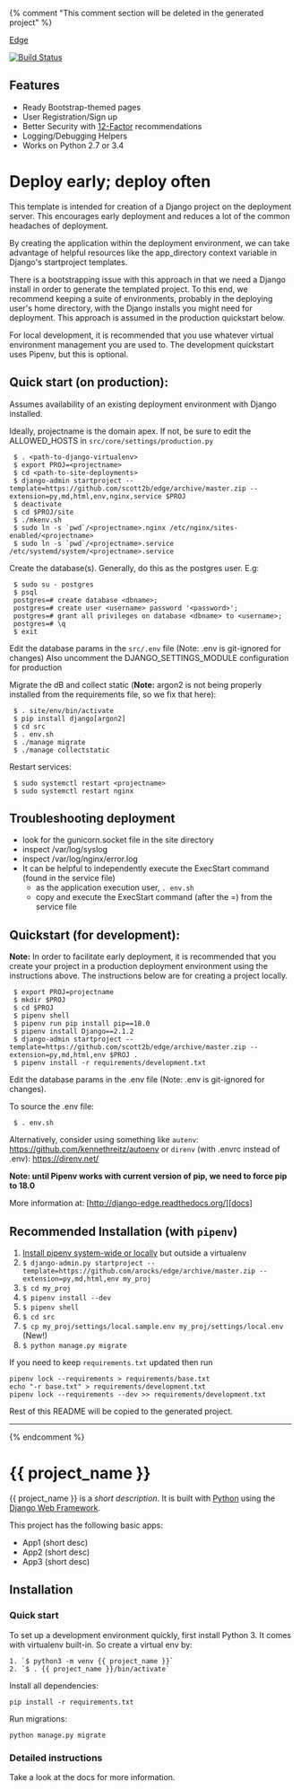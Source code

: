 {% comment "This comment section will be deleted in the generated project" %}

 [Edge][docs]

[![Build Status](https://travis-ci.org/arocks/edge.svg?branch=master)](https://travis-ci.org/arocks/edge)

## Features

* Ready Bootstrap-themed pages
* User Registration/Sign up
* Better Security with [12-Factor](http://12factor.net/) recommendations
* Logging/Debugging Helpers
* Works on Python 2.7 or 3.4

# Deploy early; deploy often

This template is intended for creation of a Django project on the deployment server. This encourages early deployment and reduces a lot of the common headaches of deployment.

By creating the application within the deployment environment, we can take advantage of helpful resources like the app_directory context variable in Django's startproject templates.

There is a bootstrapping issue with this approach in that we need a Django install in order to generate the templated project. To this end, we recommend keeping a suite of environments, probably in the deploying user's home directory, with the Django installs you might need for deployment. This approach is assumed in the production quickstart below.

For local development, it is recommended that you use whatever virtual environment management you are used to. The development quickstart uses Pipenv, but this is optional.

## Quick start (on production):

Assumes availability of an existing deployment environment with Django installed.

Ideally, projectname is the domain apex. If not, be sure to edit the ALLOWED_HOSTS
in `src/core/settings/production.py`

```
 $ . <path-to-django-virtualenv>
 $ export PROJ=<projectname>
 $ cd <path-to-site-deployments>
 $ django-admin startproject --template=https://github.com/scott2b/edge/archive/master.zip --extension=py,md,html,env,nginx,service $PROJ
 $ deactivate
 $ cd $PROJ/site
 $ ./mkenv.sh
 $ sudo ln -s `pwd`/<projectname>.nginx /etc/nginx/sites-enabled/<projectname>
 $ sudo ln -s `pwd`/<projectname>.service /etc/systemd/system/<projectname>.service
```

Create the database(s). Generally, do this as the postgres user. E.g:

```
 $ sudo su - postgres
 $ psql
 postgres=# create database <dbname>;
 postgres=# create user <username> password '<password>';
 postgres=# grant all privileges on database <dbname> to <username>;
 postgres=# \q
 $ exit
```

Edit the database params in the `src/.env` file (Note: .env is git-ignored for changes)
Also uncomment the DJANGO_SETTINGS_MODULE configuration for production

Migrate the dB and collect static (**Note:** argon2 is not being properly installed from the requirements file, so we fix that here):

```
 $ . site/env/bin/activate
 $ pip install django[argon2]
 $ cd src
 $ . env.sh
 $ ./manage migrate
 $ ./manage collectstatic
```

Restart services:

```
 $ sudo systemctl restart <projectname>
 $ sudo systemctl restart nginx
```

## Troubleshooting deployment

 * look for the gunicorn.socket file in the site directory
 * inspect /var/log/syslog
 * inspect /var/log/nginx/error.log
 * It can be helpful to independently execute the ExecStart command (found in the service file)
   - as the application execution user, `. env.sh`
   - copy and execute the ExecStart command (after the =) from the service file


## Quickstart (for development):

**Note:** In order to facilitate early deployment, it is recommended that you create your project in a production deployment environment using the instructions above. The instructions below are for creating a project locally.

```
 $ export PROJ=projectname
 $ mkdir $PROJ
 $ cd $PROJ
 $ pipenv shell
 $ pipenv run pip install pip==18.0
 $ pipenv install Django==2.1.2
 $ django-admin startproject --template=https://github.com/scott2b/edge/archive/master.zip --extension=py,md,html,env $PROJ .
 $ pipenv install -r requirements/development.txt
```


Edit the database params in the .env file (Note: .env is git-ignored for changes).

To source the .env file:

```
 $ . env.sh
```

Alternatively, consider using something like `autenv`: https://github.com/kennethreitz/autoenv
or `direnv` (with .envrc instead of .env):  https://direnv.net/

**Note: until Pipenv works with current version of pip, we need to force pip to 18.0**

More information at: [http://django-edge.readthedocs.org/][docs]

[docs]: http://django-edge.readthedocs.org/


## Recommended Installation (with `pipenv`)
1. [Install pipenv system-wide or locally](https://docs.pipenv.org/) but outside a virtualenv
2. `$ django-admin.py startproject --template=https://github.com/arocks/edge/archive/master.zip --extension=py,md,html,env my_proj`
3. `$ cd my_proj`
4. `$ pipenv install --dev`
4. `$ pipenv shell`
4. `$ cd src`
5. `$ cp my_proj/settings/local.sample.env my_proj/settings/local.env` (New!)
6. `$ python manage.py migrate`

If you need to keep `requirements.txt` updated then run

    pipenv lock --requirements > requirements/base.txt
    echo "-r base.txt" > requirements/development.txt
    pipenv lock --requirements --dev >> requirements/development.txt

Rest of this README will be copied to the generated project.

--------------------------------------------------------------------------------------------

{% endcomment %}

# {{ project_name }}

{{ project_name }} is a _short description_. It is built with [Python][0] using the [Django Web Framework][1].

This project has the following basic apps:

* App1 (short desc)
* App2 (short desc)
* App3 (short desc)

## Installation

### Quick start

To set up a development environment quickly, first install Python 3. It
comes with virtualenv built-in. So create a virtual env by:

    1. `$ python3 -m venv {{ project_name }}`
    2. `$ . {{ project_name }}/bin/activate`

Install all dependencies:

    pip install -r requirements.txt

Run migrations:

    python manage.py migrate

### Detailed instructions

Take a look at the docs for more information.

[0]: https://www.python.org/
[1]: https://www.djangoproject.com/
